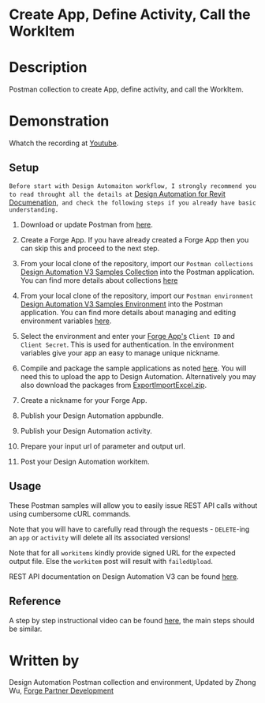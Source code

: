 # Create App, Define Activity, Call the WorkItem


# Description
Postman collection to create App, define activity, and call the WorkItem. 

# Demonstration
Whatch the recording at [Youtube](https://youtu.be/YxCrv3Fh-5c).

## Setup
`Before start with Design Automaiton workflow, I strongly recommend you to read throught all the details at` [Design Automation for Revit Documenation](https://forge.autodesk.com/en/docs/design-automation/v3/tutorials/revit/),` and check the following steps if you already have basic understanding.`

1. Download or update Postman from [here](https://www.getpostman.com/apps).

2. Create a Forge App. If you have already created a Forge App then you can skip this and proceed to the next step. 

3. From your local clone of the repository, import our `Postman collections` [Design Automation V3 Samples Collection](Design_Automation_Samples.postman_collection.json) into the Postman application.  You can find more details about collections [here](https://www.getpostman.com/docs/v6/postman/collections/intro_to_collections)

4. From your local clone of the repository, import our `Postman environment` [Design Automation V3 Samples Environment](Design_Automation_Samples.postman_environment.json) into the Postman application. You can find more details about managing and editing environment variables [here](https://www.getpostman.com/docs/v6/postman/environments_and_globals/manage_environments). 

5. Select the environment and enter your [Forge App's](https://developer.autodesk.com/myapps) `Client ID` and `Client Secret`. This is used for authentication. In the environment variables give your app an easy to manage unique nickname.

6. Compile and package the sample applications as noted [here](https://forge.autodesk.com/en/docs/design-automation/v3/tutorials/revit/step4-publish-appbundle/). You will need this to upload the app to Design Automation. Alternatively you may also download the packages from [ExportImportExcel.zip](./AppBundlePackage/ExportImportExcel.zip).

7. Create a nickname for your Forge App.

8. Publish your Design Automation appbundle.

9. Publish your Design Automation activity.

10. Prepare your input url of parameter and output url.

11. Post your Design Automation workitem.


## Usage

These Postman samples will allow you to easily issue REST API calls without using cumbersome cURL commands.

Note that you will have to carefully read through the requests - `DELETE`-ing an `app` or `activity` will delete all its associated versions!

Note that for all `workitems` kindly provide signed URL for the expected output file. Else the `workitem` post will result with `failedUpload`.

REST API documentation on Design Automation V3 can be found [here](http://v3doc.s3-website-us-west-2.amazonaws.com/#/).


## Reference

A step by step instructional video can be found [here](https://s3.amazonaws.com/revitio/documentation/PostmanSamples.mp4), the main steps should be similar.


# Written by
Design Automation Postman collection and environment, Updated by Zhong Wu, [Forge Partner Development](http://forge.autodesk.com)
